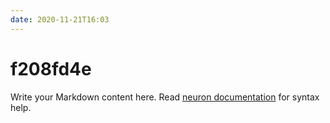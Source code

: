 ```yaml
---
date: 2020-11-21T16:03
---
```


# f208fd4e

Write your Markdown content here. Read [neuron documentation](https://neuron.zettel.page/2011404.html) for syntax help.

